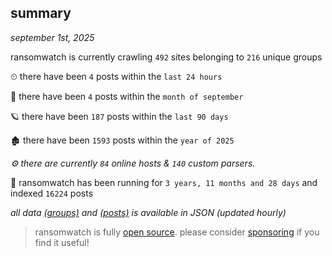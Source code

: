 
## summary
_september 1st, 2025_

ransomwatch is currently crawling `492` sites belonging to `216` unique groups

⏲ there have been `4` posts within the `last 24 hours`

🦈 there have been `4` posts within the `month of september`

🪐 there have been `187` posts within the `last 90 days`

🏚 there have been `1593` posts within the `year of 2025`

_⚙️ there are currently `84` online hosts & `140` custom parsers._

🦕 ransomwatch has been running for `3 years, 11 months and 28 days` and indexed `16224` posts

_all data  [(groups)](http://ransomwhat.telemetry.ltd/groups) and [(posts)](http://ransomwhat.telemetry.ltd/posts) is available in JSON (updated hourly)_

> ransomwatch is fully [open source](https://github.com/joshhighet/ransomwatch#ransomwatch--). please consider [sponsoring](https://github.com/sponsors/joshhighet) if you find it useful!
